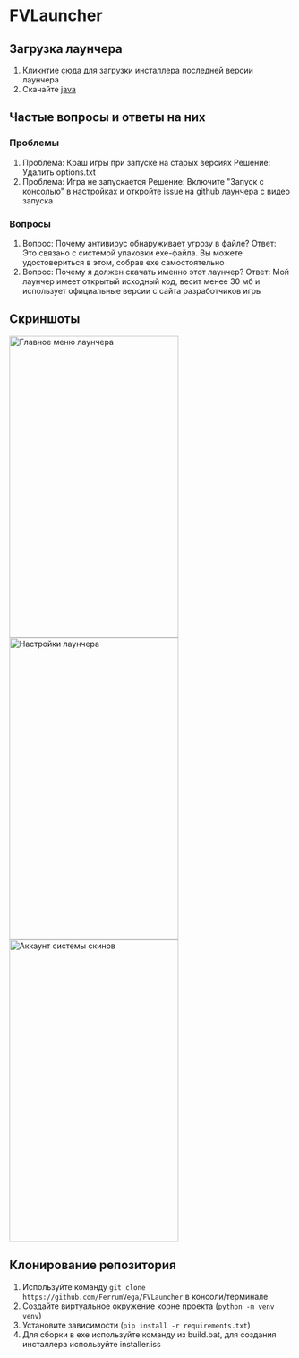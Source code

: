 # FVLauncher

## Загрузка лаунчера

1. Кликнтие [сюда](https://github.com/FerrumVega/FVLauncher/releases/latest/download/FVLauncher_Installer.exe) для загрузки инсталлера последней версии лаунчера
2. Скачайте [java](https://adoptium.net/)

## Частые вопросы и ответы на них

### Проблемы

1. Проблема: Краш игры при запуске на старых версиях
Решение: Удалить options.txt
2. Проблема: Игра не запускается
Решение: Включите "Запуск с консолью" в настройках и откройте issue на github лаунчера с видео запуска

### Вопросы

1. Вопрос: Почему антивирус обнаруживает угрозу в файле?
Ответ: Это связано с системой упаковки exe-файла. Вы можете удостовериться в этом, собрав exe самостоятельно
2. Вопрос: Почему я должен скачать именно этот лаунчер?
Ответ: Мой лаунчер имеет открытый исходный код, весит менее 30 мб и использует официальные версии с сайта разработчиков игры

## Скриншоты

<img width="302" height="539" alt="Главное меню лаунчера" src="https://github.com/user-attachments/assets/08882b95-0036-4b79-9267-43ef273eb62d" />
<img width="302" height="539" alt="Настройки лаунчера" src="https://github.com/user-attachments/assets/ebfe3246-1a94-4a8a-bf6b-85c605ab63c1" />
<img width="302" height="539" alt="Аккаунт системы скинов" src="https://github.com/user-attachments/assets/8e3e4f2b-a343-4b43-8b8a-880e95e5787a" />

## Клонирование репозитория

1. Используйте команду `git clone https://github.com/FerrumVega/FVLauncher` в консоли/терминале
2. Создайте виртуальное окружение корне проекта (`python -m venv venv`)
3. Установите зависимости (`pip install -r requirements.txt`)
4. Для сборки в exe используйте команду из build.bat, для создания инсталлера используйте installer.iss
